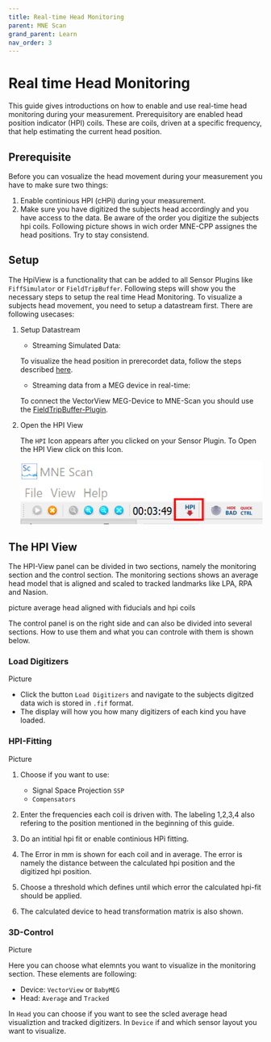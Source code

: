 ```yaml
---
title: Real-time Head Monitoring
parent: MNE Scan
grand_parent: Learn
nav_order: 3
---
```

# Real time Head Monitoring

This guide gives introductions on how to enable and use real-time head monitoring during your measurement. Prerequisitory are enabled head position indicator (HPI) coils. These are coils, driven at a specific frequency, that help estimating the current head position. 

## Prerequisite

Before you can vosualize the head movement during your measurement you have to make sure two things:

1. Enable continious HPI (cHPi) during your measurement.
2. Make sure you have digitized the subjects head accordingly and you have access to the data. Be aware of the order you digitize the subjects hpi coils. Following picture shows in wich order MNE-CPP assignes the head positions. Try to stay consistend.

## Setup

The HpiView is a functionality that can be added to all Sensor Plugins like `FiffSimulator` or `FieldTripBuffer`. Following steps will show you the necessary steps to setup the real time Head Monitoring. To visualize a subjects head movement, you need to setup a datastream first. There are following usecases:

1. Setup Datastream
    * Streaming Simulated Data:

    To visualize the head position in prerecordet data, follow the steps described [here](/prerecordeddata.md).

    * Streaming data from a MEG device in real-time:

    To connect the VectorView MEG-Device to MNE-Scan you should use the [FieldTripBuffer-Plugin](../development/ftbufferplugin.md).

2. Open the HPI View

    The `HPI` Icon appears after you clicked on your Sensor Plugin. To Open the HPI View click on this Icon.

    ![](../../images/mne_scan_hpi_icon.png)

## The HPI View

The HPI-View panel can be divided in two sections, namely the monitoring section and the control section. The monitoring sections shows an average head model that is aligned and scaled to tracked landmarks like LPA, RPA and Nasion. 

picture average head aligned with fiducials and hpi coils

The control panel is on the right side and can also be divided into several sections. How to use them and what you can controle with them is shown below.    

### Load Digitizers

Picture

* Click the button `Load Digitizers` and navigate to the subjects digitzed data wich is stored in `.fif` format.  
* The display will how you how many digitizers of each kind you have loaded. 

### HPI-Fitting

Picture

1. Choose if you want to use:
    * Signal Space Projection `SSP`
    * `Compensators`

2. Enter the frequencies each coil is driven with. The labeling 1,2,3,4 also refering to the position mentioned in the beginning of this guide.

3. Do an intitial hpi fit or enable continious HPi fitting. 

4. The Error in mm is shown for each coil and in average. The error is namely the distance between the calculated hpi position and the digitized hpi position. 

5. Choose a threshold which defines until which error the calculated hpi-fit should be applied. 

6. The calculated device to head transformation matrix is also shown.

### 3D-Control

Picture

Here you can choose what elemnts you want to visualize in the monitoring section. These elements are following:

 * Device: `VectorView` or `BabyMEG`
 * Head: `Average` and `Tracked`
 
In `Head` you can choose if you want to see the scled average head visualiztion and tracked digitizers. In `Device` if and which sensor layout you want to visualize.




